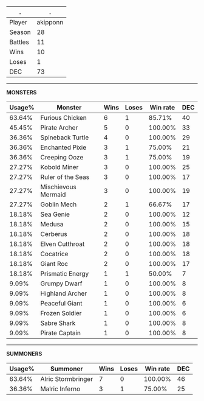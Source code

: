 .|.
|-|-
Player|akipponn
Season|28
Battles|11
Wins|10
Loses|1
DEC|73

---
**MONSTERS**

Usage%|Monster|Wins|Loses|Win rate|DEC|
-|-|-|-|-|-|
63.64%|Furious Chicken|6|1|85.71%|40|
45.45%|Pirate Archer|5|0|100.00%|33|
36.36%|Spineback Turtle|4|0|100.00%|29|
36.36%|Enchanted Pixie|3|1|75.00%|21|
36.36%|Creeping Ooze|3|1|75.00%|19|
27.27%|Kobold Miner|3|0|100.00%|25|
27.27%|Ruler of the Seas|3|0|100.00%|17|
27.27%|Mischievous Mermaid|3|0|100.00%|19|
27.27%|Goblin Mech|2|1|66.67%|17|
18.18%|Sea Genie|2|0|100.00%|12|
18.18%|Medusa|2|0|100.00%|15|
18.18%|Cerberus|2|0|100.00%|18|
18.18%|Elven Cutthroat|2|0|100.00%|18|
18.18%|Cocatrice|2|0|100.00%|18|
18.18%|Giant Roc|2|0|100.00%|17|
18.18%|Prismatic Energy|1|1|50.00%|7|
9.09%|Grumpy Dwarf|1|0|100.00%|8|
9.09%|Highland Archer|1|0|100.00%|8|
9.09%|Peaceful Giant|1|0|100.00%|6|
9.09%|Frozen Soldier|1|0|100.00%|6|
9.09%|Sabre Shark|1|0|100.00%|8|
9.09%|Pirate Captain|1|0|100.00%|8|

---
**SUMMONERS**

Usage%|Summoner|Wins|Loses|Win rate|DEC|
-|-|-|-|-|-|
63.64%|Alric Stormbringer|7|0|100.00%|46|
36.36%|Malric Inferno|3|1|75.00%|25|
